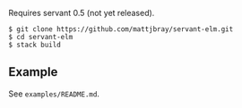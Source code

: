Requires servant 0.5 (not yet released).

```
$ git clone https://github.com/mattjbray/servant-elm.git
$ cd servant-elm
$ stack build
```

## Example

See `examples/README.md`.